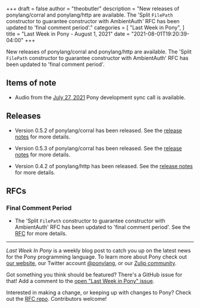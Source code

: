 +++
draft = false
author = "theobutler"
description = "New releases of ponylang/corral and ponylang/http are available. The 'Split `FilePath` constructor to guarantee constructor with AmbientAuth' RFC has been updated to 'final comment period'."
categories = [
    "Last Week in Pony",
]
title = "Last Week in Pony - August 1, 2021"
date = "2021-08-01T19:20:39-04:00"
+++

New releases of ponylang/corral and ponylang/http are available. The 'Split `FilePath` constructor to guarantee constructor with AmbientAuth' RFC has been updated to 'final comment period'.

<!--more-->

## Items of note

- Audio from the [July 27, 2021](https://sync-recordings.ponylang.io/r/2021-07-27.m4a) Pony development sync call is available.

## Releases

- Version 0.5.2 of ponylang/corral has been released.
See the [release notes](https://github.com/ponylang/corral/releases/tag/0.5.2) for more details.

- Version 0.5.3 of ponylang/corral has been released.
See the [release notes](https://github.com/ponylang/corral/releases/tag/0.5.3) for more details.

- Version 0.4.2 of ponylang/http has been released.
See the [release notes](https://github.com/ponylang/http/releases/tag/0.4.2) for more details.

## RFCs

### Final Comment Period

- The 'Split `FilePath` constructor to guarantee constructor with AmbientAuth' RFC has been updated to 'final comment period'.
See the [RFC](https://github.com/ponylang/rfcs/pull/190) for more details.

---

_Last Week In Pony_ is a weekly blog post to catch you up on the latest news for the Pony programming language. To learn more about Pony check out [our website](https://ponylang.io), our Twitter account [@ponylang](https://twitter.com/ponylang), or our [Zulip community](https://ponylang.zulipchat.com).

Got something you think should be featured? There's a GitHub issue for that! Add a comment to the [open "Last Week in Pony" issue](https://github.com/ponylang/ponylang.github.io/issues?q=is%3Aissue+is%3Aopen+label%3Alast-week-in-pony).

Interested in making a change, or keeping up with changes to Pony? Check out the [RFC repo](https://github.com/ponylang/rfcs). Contributors welcome!
